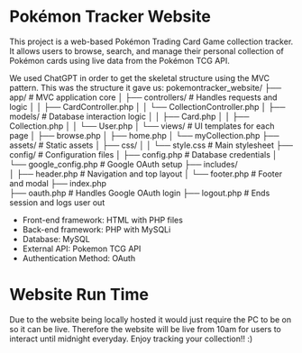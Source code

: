 # Pokémon Tracker Website

This project is a web-based Pokémon Trading Card Game collection tracker. It allows users to browse, search, and manage their personal collection of Pokémon cards using live data from the Pokémon TCG API.

We used ChatGPT in order to get the skeletal structure using the MVC pattern. This was the structure it gave us:
pokemontracker_website/
├── app/                        # MVC application core
│   ├── controllers/            # Handles requests and logic
│   │   ├── CardController.php
│   │   └── CollectionController.php
│   ├── models/                 # Database interaction logic
│   │   ├── Card.php
│   │   ├── Collection.php
│   │   └── User.php
│   └── views/                  # UI templates for each page
│       ├── browse.php
│       ├── home.php
│       └── myCollection.php
├── assets/                     # Static assets
│   ├── css/
│   │   └── style.css           # Main stylesheet
├── config/                     # Configuration files
│   ├── config.php              # Database credentials
│   └── google_config.php       # Google OAuth setup
├── includes/                    
│   ├── header.php              # Navigation and top layout
│   └── footer.php              # Footer and modal
├── index.php                   
├── oauth.php                   # Handles Google OAuth login
├── logout.php                  # Ends session and logs user out


- Front-end framework: HTML with PHP files
- Back-end framework: PHP with MySQLi
- Database: MySQL
- External API: Pokemon TCG API
- Authentication Method: OAuth

# Website Run Time
Due to the website being locally hosted it would just require the PC to be on so it can be live. Therefore the website will be live from 10am for users to interact until midnight everyday. Enjoy tracking your collection!! :)

